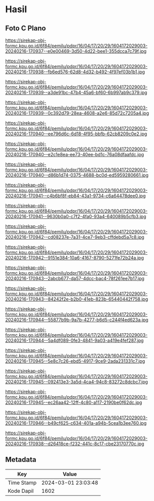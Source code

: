 # Hasil

## Foto C Plano

https://sirekap-obj-formc.kpu.go.id/6f84/pemilu/pdpr/16/04/17/20/29/1604172029003-20240216-170937--e0e00469-3d50-4d22-bee1-355dcca7c79f.jpg

https://sirekap-obj-formc.kpu.go.id/6f84/pemilu/pdpr/16/04/17/20/29/1604172029003-20240216-170938--fb6ed576-62d8-4d32-b492-4f97ef03b1b1.jpg

https://sirekap-obj-formc.kpu.go.id/6f84/pemilu/pdpr/16/04/17/20/29/1604172029003-20240216-170939--a3de91bc-47b4-45a6-bf60-6b997ab9c379.jpg

https://sirekap-obj-formc.kpu.go.id/6f84/pemilu/pdpr/16/04/17/20/29/1604172029003-20240216-170939--0c392d79-28ea-4608-a2e6-85d72c7205a4.jpg

https://sirekap-obj-formc.kpu.go.id/6f84/pemilu/pdpr/16/04/17/20/29/1604172029003-20240216-170940--ee796d6c-6d18-4f95-bbfb-62cb8209c0e2.jpg

https://sirekap-obj-formc.kpu.go.id/6f84/pemilu/pdpr/16/04/17/20/29/1604172029003-20240216-170940--e2c1e8ea-ee73-40ee-bd1c-76a08dfaafdc.jpg

https://sirekap-obj-formc.kpu.go.id/6f84/pemilu/pdpr/16/04/17/20/29/1604172029003-20240216-170940--d86b1d74-0375-4688-bc0d-ed5959280661.jpg

https://sirekap-obj-formc.kpu.go.id/6f84/pemilu/pdpr/16/04/17/20/29/1604172029003-20240216-170941--c4b6bf8f-eb84-43a1-9734-c6a64478dee0.jpg

https://sirekap-obj-formc.kpu.go.id/6f84/pemilu/pdpr/16/04/17/20/29/1604172029003-20240216-170941--9630b0a0-c7f2-4fa0-93a4-640089b5cfb3.jpg

https://sirekap-obj-formc.kpu.go.id/6f84/pemilu/pdpr/16/04/17/20/29/1604172029003-20240216-170942--cd08237e-7a31-4ce7-9eb3-cffdebd5a7c8.jpg

https://sirekap-obj-formc.kpu.go.id/6f84/pemilu/pdpr/16/04/17/20/29/1604172029003-20240216-170942--9151e384-10a6-4167-8790-5271fe72b24a.jpg

https://sirekap-obj-formc.kpu.go.id/6f84/pemilu/pdpr/16/04/17/20/29/1604172029003-20240216-170943--2abcb677-da57-4dcc-bac4-78f261ee7b17.jpg

https://sirekap-obj-formc.kpu.go.id/6f84/pemilu/pdpr/16/04/17/20/29/1604172029003-20240216-170943--84242f2e-b2b0-41eb-823b-65440442f758.jpg

https://sirekap-obj-formc.kpu.go.id/6f84/pemilu/pdpr/16/04/17/20/29/1604172029003-20240216-170944--55877b9b-9a7b-4277-b6d5-c244f4ed623a.jpg

https://sirekap-obj-formc.kpu.go.id/6f84/pemilu/pdpr/16/04/17/20/29/1604172029003-20240216-170944--5a4df089-0fe3-4841-9a03-a419e4fef287.jpg

https://sirekap-obj-formc.kpu.go.id/6f84/pemilu/pdpr/16/04/17/20/29/1604172029003-20240216-170945--5e8c7c26-ebd5-4917-9ce9-2ada231331c7.jpg

https://sirekap-obj-formc.kpu.go.id/6f84/pemilu/pdpr/16/04/17/20/29/1604172029003-20240216-170945--092413e3-3a5d-4ca4-94c8-83272c8dcbc7.jpg

https://sirekap-obj-formc.kpu.go.id/6f84/pemilu/pdpr/16/04/17/20/29/1604172029003-20240216-170945--ec26aa42-12ff-4c80-a117-2190be0f62dc.jpg

https://sirekap-obj-formc.kpu.go.id/6f84/pemilu/pdpr/16/04/17/20/29/1604172029003-20240216-170946--b49cf625-c634-401a-a94b-5cea1b3ee760.jpg

https://sirekap-obj-formc.kpu.go.id/6f84/pemilu/pdpr/16/04/17/20/29/1604172029003-20240216-170938--d26418ce-f232-441c-8c17-cbe23170770c.jpg


## Metadata

| Key        | Value               |
| ---------- | ------------------- |
| Time Stamp | 2024-03-01 23:03:48 |
| Kode Dapil | 1602                |




